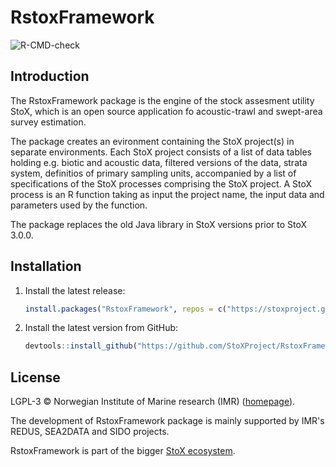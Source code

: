 # RstoxFramework

![R-CMD-check](https://github.com/StoXProject/RstoxFramework/workflows/R-CMD-check/badge.svg)

## Introduction

The RstoxFramework package is the engine of the stock assesment utility StoX, which is an open source application fo acoustic-trawl and swept-area survey estimation.

The package creates an evironment containing the StoX project(s) in separate environments. Each StoX project consists of a list of data tables holding e.g. biotic and acoustic data, filtered versions of the data, strata system, definitios of primary sampling units, accompanied by a list of specifications of the StoX processes comprising the StoX project. A StoX process is an R function taking as input the project name, the input data and parameters used by the function.

The package replaces the old Java library in StoX versions prior to StoX 3.0.0.

## Installation

1. Install the latest release:
    ```r
    install.packages("RstoxFramework", repos = c("https://stoxproject.github.io/repo", getOption("repos")))
    ```

2. Install the latest version from GitHub:
    ```r
    devtools::install_github("https://github.com/StoXProject/RstoxFramework")
    ```

## License

LGPL-3 © Norwegian Institute of Marine research (IMR) ([homepage](https://www.hi.no/en)).

The development of RstoxFramework package is mainly supported by IMR's REDUS, SEA2DATA and SIDO projects.

RstoxFramework is part of the bigger [StoX ecosystem](https://stoxproject.github.io).
